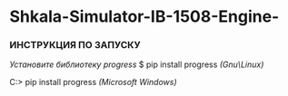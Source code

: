 # Shkala-Simulator-IB-1508-Engine-
### ИНСТРУКЦИЯ ПО ЗАПУСКУ
*Установите библиотеку progress*
$ pip install progress *(Gnu\Linux)*

C:\> pip install progress *(Microsoft Windows)*
